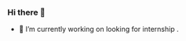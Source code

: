### Hi there 👋

<!--
**RenZhou0327/RenZhou0327** is a ✨ _special_ ✨ repository because its `README.md` (this file) appears on your GitHub profile.

Here are some ideas to get you started:

- 🔭 I’m currently working on looking for internship 
- 🌱 I’m currently learning ...
- 👯 I’m looking to collaborate on ...
- 🤔 I’m looking for help with ...
- 💬 Ask me about ...
- 📫 How to reach me: ...
- 😄 Pronouns: ...
- ⚡ Fun fact: ...
-->
<!--[](https://github-readme-stats.vercel.app/api?username=Renzhou0327)-->
- 🔭 I’m currently working on looking for internship .
